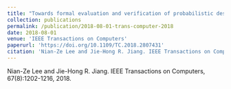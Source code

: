 ```yaml
---
title: "Towards formal evaluation and verification of probabilistic design"
collection: publications
permalink: /publication/2018-08-01-trans-computer-2018
date: 2018-08-01
venue: 'IEEE Transactions on Computers'
paperurl: 'https://doi.org/10.1109/TC.2018.2807431'
citation: 'Nian-Ze Lee and Jie-Hong R. Jiang. IEEE Transactions on Computers, 67(8):1202-1216, 2018.'
---
```

Nian-Ze Lee and Jie-Hong R. Jiang. IEEE Transactions on Computers, 67(8):1202-1216, 2018.